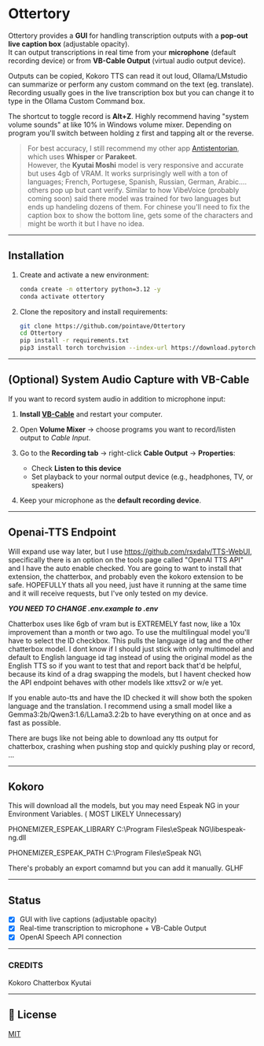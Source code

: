 # Ottertory  

Ottertory provides a **GUI** for handling transcription outputs with a **pop-out live caption box** (adjustable opacity).  
It can output transcriptions in real time from your **microphone** (default recording device) or from **VB-Cable Output** (virtual audio output device).

Outputs can be copied, Kokoro TTS can read it out loud, Ollama/LMstudio can summarize or perform any custom command on the text (eg. translate). Recording usually goes in the live transcription box but you can change it to type in the Ollama Custom Command box. 

The shortcut to toggle record is **Alt+Z**. Highly recommend having "system volume sounds" at like 10% in Windows volume mixer. Depending on program you'll switch between holding z first and tapping alt or the reverse. 


> For best accuracy, I still recommend my other app [Antistentorian](https://github.com/pointave/Antistentorian), which uses **Whisper** or **Parakeet**.  
> However, the **Kyutai Moshi** model is very responsive and accurate but uses 4gb of VRAM. It works surprisingly well with a ton of languages; French, Portugese, Spanish, Russian, German, Arabic.... others pop up but cant verify.  Similar to how VibeVoice (probably coming soon) said there model was trained for two languages but ends up handeling dozens of them. For chinese you'll need to fix the caption box to show the bottom line, gets some of the characters and might be worth it but I have no idea.
---

## Installation  

1. Create and activate a new environment:  
   ```bash
   conda create -n ottertory python=3.12 -y
   conda activate ottertory

2. Clone the repository and install requirements:

   ```bash
   git clone https://github.com/pointave/Ottertory
   cd Ottertory
   pip install -r requirements.txt
   pip3 install torch torchvision --index-url https://download.pytorch.org/whl/cu126
   ```

---

## (Optional) System Audio Capture with VB-Cable

If you want to record system audio in addition to microphone input:

1. **Install [VB-Cable](https://vb-audio.com/Cable/)** and restart your computer.
2. Open **Volume Mixer** → choose programs you want to record/listen output to *Cable Input*.
3. Go to the **Recording tab** → right-click **Cable Output** → **Properties**:

   * Check **Listen to this device**
   * Set playback to your normal output device (e.g., headphones, TV, or speakers)
4. Keep your microphone as the **default recording device**.

---
## Openai-TTS Endpoint

Will expand use way later, but I use https://github.com/rsxdalv/TTS-WebUI, specifically there is an option on the tools page called "OpenAI TTS API" and I have the auto enable checked. You are going to want to install that extension, the chatterbox, and probably even the kokoro extension to be safe. HOPEFULLY thats all you need, just have it running at the same time and it will receive requests, but I've only tested on my device.

***YOU NEED TO CHANGE .env.example to .env*** 

Chatterbox uses like 6gb of vram but is EXTREMELY fast now, like a 10x improvement than a month or two ago. To use the multilingual model you'll have to select the ID checkbox. This pulls the language id tag and the other chatterbox model. I dont know if I should just stick with only multimodel and default to English language id tag instead of using the original model as the English TTS so if you want to test that and report back that'd be helpful, because its kind of a drag swapping the models, but I havent checked how the API endpoint behaves with other models like xttsv2 or w/e yet. 

If you enable auto-tts and have the ID checked it will show both the spoken language and the translation. I recommend using a small model like a Gemma3:2b/Qwen3:1.6/LLama3.2:2b to have everything on at once and as fast as possible.   


There are bugs like not being able to download any tts output for chatterbox, crashing when pushing stop and quickly pushing play or record, ...

---
## Kokoro

This will download all the models, but you may need Espeak NG in your Environment Variables.  ( MOST LIKELY Unnecessary)

PHONEMIZER_ESPEAK_LIBRARY  C:\Program Files\eSpeak NG\libespeak-ng.dll

PHONEMIZER_ESPEAK_PATH   C:\Program Files\eSpeak NG\

There's probably an export comamnd but you can add it manually.
GLHF


---

## Status

* [x] GUI with live captions (adjustable opacity)
* [x] Real-time transcription to microphone + VB-Cable Output
* [X] OpenAI Speech API connection

---

### CREDITS 

Kokoro
Chatterbox
Kyutai

---

## 📜 License

[MIT](LICENSE)

